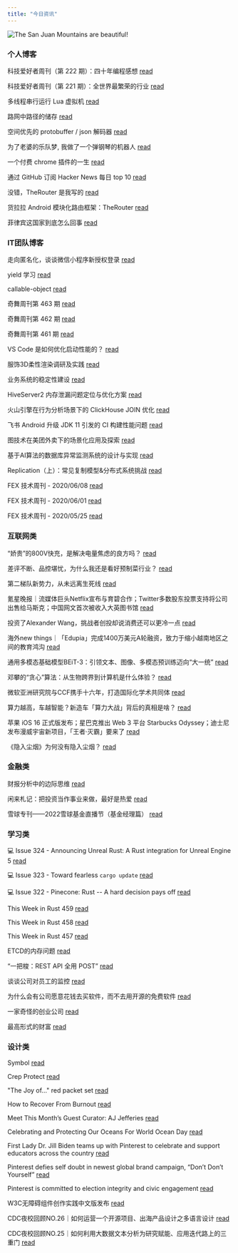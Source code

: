 ```yaml
---
title: "今日资讯"
---
```


![The San Juan Mountains are beautiful!](https://cn.bing.com/th?id=OHR.GSDNPest_EN-US6985335988_UHD.jpg "San Juan Mountains")

### 个人博客

   科技爱好者周刊（第 222 期）：四十年编程感想 [read](http://www.ruanyifeng.com/blog/2022/09/weekly-issue-222.html)

   科技爱好者周刊（第 221 期）：全世界最繁荣的行业 [read](http://www.ruanyifeng.com/blog/2022/09/weekly-issue-221.html)

   多线程串行运行 Lua 虚拟机 [read](https://blog.codingnow.com/2022/09/multithread_lua_vm.html)

   路网中路径的储存 [read](https://blog.codingnow.com/2022/09/routemap.html)

   空间优先的 protobuffer / json 解码器 [read](https://blog.codingnow.com/2022/08/memory_compat_protobuffer_json_unmarshaling.html)

   为了老婆的乐队梦, 我做了一个弹钢琴的机器人 [read](https://blog.t9t.io/modsoul-2022-07-29/)

   一个付费 chrome 插件的一生 [read](https://blog.t9t.io/star-history-2021-01-21/)

   通过 GitHub 订阅 Hacker News 每日 top 10 [read](https://blog.t9t.io/headllines-2020-09-03/)

   没错，TheRouter 是我写的 [read](https://www.kymjs.com/code/2022/09/05/01)

   货拉拉 Android 模块化路由框架：TheRouter [read](https://www.kymjs.com/code/2022/09/04/01)

   菲律宾这国家到底怎么回事 [read](https://www.kymjs.com/history/2022/05/11/01)

### IT团队博客

   走向匿名化，谈谈微信小程序新授权登录 [read](http://www.alloyteam.com/2021/04/15431/)

   yield 学习 [read](http://www.alloyteam.com/2021/03/15427/)

   callable-object [read](http://www.alloyteam.com/2021/03/callable-object/)

   奇舞周刊第 463 期 [read](https://weekly.75.team/issue463.html)

   奇舞周刊第 462 期 [read](https://weekly.75.team/issue462.html)

   奇舞周刊第 461 期 [read](https://weekly.75.team/issue461.html)

   VS Code 是如何优化启动性能的？ [read](https://fed.taobao.org/blog/taofed/do71ct/wpsf10)

   服饰3D柔性渲染调研及实践 [read](https://fed.taobao.org/blog/taofed/do71ct/fufsgh)

   业务系统的稳定性建设 [read](https://fed.taobao.org/blog/taofed/do71ct/fc3cy0)

   HiveServer2 内存泄漏问题定位与优化方案 [read](https://blog.csdn.net/ByteDanceTech/article/details/126791895)

   火山引擎在行为分析场景下的 ClickHouse JOIN 优化 [read](https://blog.csdn.net/ByteDanceTech/article/details/126716600)

   飞书 Android 升级 JDK 11 引发的 CI 构建性能问题 [read](https://blog.csdn.net/ByteDanceTech/article/details/126672639)

   图技术在美团外卖下的场景化应用及探索 [read](https://tech.meituan.com/2022/09/08/gnn-scenariomodeling-subgraphextend-jointtraining.html)

   基于AI算法的数据库异常监测系统的设计与实现 [read](https://tech.meituan.com/2022/09/01/database-monitoring-based-on-ai.html)

   Replication（上）：常见复制模型&分布式系统挑战 [read](https://tech.meituan.com/2022/08/25/replication-in-meituan-01.html)

   FEX 技术周刊 - 2020/06/08 [read](http://fex.baidu.com/blog/2020/06/fex-weekly-08//)

   FEX 技术周刊 - 2020/06/01 [read](http://fex.baidu.com/blog/2020/06/fex-weekly-01//)

   FEX 技术周刊 - 2020/05/25 [read](http://fex.baidu.com/blog/2020/05/fex-weekly-25//)

### 互联网类

   “娇贵”的800V快充，是解决电量焦虑的良方吗？ [read](http://www.huxiu.com/article/660407.html?f=wangzhan)

   差评不断、品控堪忧，为什么我还是看好预制菜行业？ [read](http://www.huxiu.com/article/660363.html?f=wangzhan)

   第二梯队新势力，从未远离生死线 [read](http://www.huxiu.com/article/659994.html?f=wangzhan)

   氪星晚报｜流媒体巨头Netflix宣布与育碧合作；Twitter多数股东投票支持将公司出售给马斯克；中国网文首次被收入大英图书馆 [read](https://36kr.com/p/1913590362212099)

   投资了Alexander Wang，挑战者创投却说消费还可以更冷一点 [read](https://36kr.com/p/1913267535660806)

   海外new things｜「Edupia」完成1400万美元A轮融资，致力于缩小越南地区之间的教育鸿沟 [read](https://36kr.com/p/1913431089809154)

   通用多模态基础模型BEiT-3：引领文本、图像、多模态预训练迈向“大一统” [read](https://www.msra.cn/zh-cn/news/features/beit-3)

   邓攀的“贪心”算法：从生物跨界到计算机是什么体验？ [read](https://www.msra.cn/zh-cn/news/features/ada-workshop-pan-deng)

   微软亚洲研究院与CCF携手十六年，打造国际化学术共同体 [read](https://www.msra.cn/zh-cn/news/features/msra-ccf)

   算力越高，车越智能？新造车「算力大战」背后的真相是啥？ [read](http://www.geekpark.net/news/307927)

   苹果 iOS 16 正式版发布；星巴克推出 Web 3 平台 Starbucks Odyssey；迪士尼发布漫威宇宙新项目，「王者·灭霸」要来了 [read](http://www.geekpark.net/news/308150)

   《隐入尘烟》为何没有隐入尘烟？ [read](http://www.geekpark.net/news/308149)

### 金融类

   财报分析中的边际思维 [read](http://xueqiu.com/9277793488/230546644)

   闲来札记：把投资当作事业来做，最好是热爱 [read](http://xueqiu.com/3491303582/230630931)

   雪球专刊——2022雪球基金直播节（基金经理篇） [read](http://xueqiu.com/3746414875/230629135)

### 学习类

   💻 Issue 324 - Announcing Unreal Rust: A Rust integration for Unreal Engine 5 [read](https://rust.libhunt.com/newsletter/324)

   💻 Issue 323 - Toward fearless `cargo update` [read](https://rust.libhunt.com/newsletter/323)

   💻 Issue 322 - Pinecone: Rust -- A hard decision pays off [read](https://rust.libhunt.com/newsletter/322)

   This Week in Rust 459 [read](https://this-week-in-rust.org/blog/2022/09/07/this-week-in-rust-459/)

   This Week in Rust 458 [read](https://this-week-in-rust.org/blog/2022/08/31/this-week-in-rust-458/)

   This Week in Rust 457 [read](https://this-week-in-rust.org/blog/2022/08/24/this-week-in-rust-457/)

   ETCD的内存问题 [read](https://coolshell.cn/articles/22242.html)

   “一把梭：REST API 全用 POST” [read](https://coolshell.cn/articles/22173.html)

   谈谈公司对员工的监控 [read](https://coolshell.cn/articles/22157.html)

   为什么会有公司愿意花钱去买软件，而不去用开源的免费软件 [read](https://wanqu.co/p/7581?s=rss)

   一家奇怪的创业公司 [read](https://wanqu.co/p/7580?s=rss)

   最高形式的财富 [read](https://wanqu.co/p/7579?s=rss)

### 设计类

   Symbol [read](https://www.behance.net/gallery/151114731/Symbol)

   Crep Protect [read](https://www.behance.net/gallery/150375103/Crep-Protect)

   "The Joy of..." red packet set [read](https://www.behance.net/gallery/152268335/The-Joy-of-red-packet-set)

   How to Recover From Burnout [read](https://medium.com/behance-blog/how-to-recover-from-burnout-d9d783a09c68?source=rss-f5272b7f3182------2)

   Meet This Month’s Guest Curator: AJ Jefferies [read](https://medium.com/behance-blog/meet-this-months-guest-curator-aj-jeffries-df95220b780f?source=rss-f5272b7f3182------2)

   Celebrating and Protecting Our Oceans For World Ocean Day [read](https://medium.com/behance-blog/celebrating-and-protecting-our-oceans-for-world-ocean-day-2c24a64c913e?source=rss-f5272b7f3182------2)

   First Lady Dr. Jill Biden teams up with Pinterest to celebrate and support educators across the country [read](https://newsroom.pinterest.com/en/post/first-lady-dr-jill-biden-teams-up-with-pinterest-to-celebrate-and-support-educators-across-the)

   Pinterest defies self doubt in newest global brand campaign, “Don’t Don’t Yourself” [read](https://newsroom.pinterest.com/en/post/pinterest-defies-self-doubt-in-newest-global-brand-campaign-dont-dont-yourself)

   Pinterest is committed to election integrity and civic engagement [read](https://newsroom.pinterest.com/en/post/pinterest-is-committed-to-election-integrity-and-civic-engagement)

   W3C无障碍组件创作实践中文版发布 [read](https://cdc.tencent.com/2022/08/12/w3c%e6%97%a0%e9%9a%9c%e7%a2%8d%e7%bb%84%e4%bb%b6%e5%88%9b%e4%bd%9c%e5%ae%9e%e8%b7%b5%e4%b8%ad%e6%96%87%e7%89%88%e5%8f%91%e5%b8%83/)

   CDC夜校回顾NO.26｜如何运营一个开源项目、出海产品设计之多语言设计 [read](https://cdc.tencent.com/2022/07/19/cdc%e5%a4%9c%e6%a0%a1%e5%9b%9e%e9%a1%beno-26%ef%bd%9c%e5%a6%82%e4%bd%95%e8%bf%90%e8%90%a5%e4%b8%80%e4%b8%aa%e5%bc%80%e6%ba%90%e9%a1%b9%e7%9b%ae%e3%80%81%e5%87%ba%e6%b5%b7%e4%ba%a7%e5%93%81%e8%ae%be/)

   CDC夜校回顾NO.25｜如何利用大数据文本分析为研究赋能、应用迭代路上的三重门 [read](https://cdc.tencent.com/2022/06/08/cdc%e5%a4%9c%e6%a0%a1%e5%9b%9e%e9%a1%beno-25%ef%bd%9c%e5%a6%82%e4%bd%95%e5%88%a9%e7%94%a8%e5%a4%a7%e6%95%b0%e6%8d%ae%e6%96%87%e6%9c%ac%e5%88%86%e6%9e%90%e4%b8%ba%e7%a0%94%e7%a9%b6%e8%b5%8b%e8%83%bd-2/)

